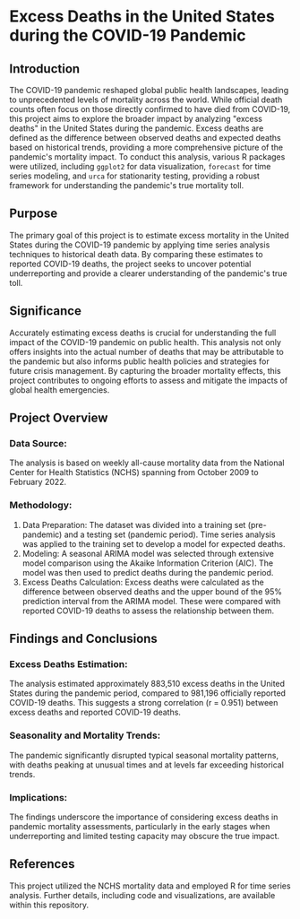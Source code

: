# Excess Deaths in the United States during the COVID-19 Pandemic

## Introduction
The COVID-19 pandemic reshaped global public health landscapes, leading to unprecedented levels of mortality across the world. While official death counts often focus on those directly confirmed to have died from COVID-19, this project aims to explore the broader impact by analyzing "excess deaths" in the United States during the pandemic. Excess deaths are defined as the difference between observed deaths and expected deaths based on historical trends, providing a more comprehensive picture of the pandemic's mortality impact. To conduct this analysis, various R packages were utilized, including `ggplot2` for data visualization, `forecast` for time series modeling, and `urca` for stationarity testing, providing a robust framework for understanding the pandemic's true mortality toll.

## Purpose
The primary goal of this project is to estimate excess mortality in the United States during the COVID-19 pandemic by applying time series analysis techniques to historical death data. By comparing these estimates to reported COVID-19 deaths, the project seeks to uncover potential underreporting and provide a clearer understanding of the pandemic's true toll.

## Significance
Accurately estimating excess deaths is crucial for understanding the full impact of the COVID-19 pandemic on public health. This analysis not only offers insights into the actual number of deaths that may be attributable to the pandemic but also informs public health policies and strategies for future crisis management. By capturing the broader mortality effects, this project contributes to ongoing efforts to assess and mitigate the impacts of global health emergencies.

## Project Overview
### Data Source:
The analysis is based on weekly all-cause mortality data from the National Center for Health Statistics (NCHS) spanning from October 2009 to February 2022.

### Methodology:
1. Data Preparation: The dataset was divided into a training set (pre-pandemic) and a testing set (pandemic period). Time series analysis was applied to the training set to develop a model for expected deaths.
2. Modeling: A seasonal ARIMA model was selected through extensive model comparison using the Akaike Information Criterion (AIC). The model was then used to predict deaths during the pandemic period.
3. Excess Deaths Calculation: Excess deaths were calculated as the difference between observed deaths and the upper bound of the 95% prediction interval from the ARIMA model. These were compared with reported COVID-19 deaths to assess the relationship between them.

## Findings and Conclusions
### Excess Deaths Estimation: 
The analysis estimated approximately 883,510 excess deaths in the United States during the pandemic period, compared to 981,196 officially reported COVID-19 deaths. This suggests a strong correlation (r = 0.951) between excess deaths and reported COVID-19 deaths.

### Seasonality and Mortality Trends: 
The pandemic significantly disrupted typical seasonal mortality patterns, with deaths peaking at unusual times and at levels far exceeding historical trends.

### Implications: 
The findings underscore the importance of considering excess deaths in pandemic mortality assessments, particularly in the early stages when underreporting and limited testing capacity may obscure the true impact.

## References
This project utilized the NCHS mortality data and employed R for time series analysis. Further details, including code and visualizations, are available within this repository.
